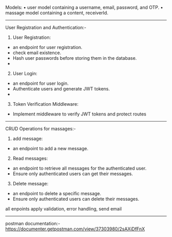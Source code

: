 Models:
• user model containing a username, email, password,
and OTP.
•  massage model containing a content, receiverId.

____________________________________________________________________
 User Registration and Authentication:-
 
1. User Registration:
- an endpoint for user registration.
- check email existence.
- Hash user passwords before storing them in the database.
- 
2. User Login:
- an endpoint for user login.
- Authenticate users and generate JWT tokens.
- 
3. Token Verification Middleware:
- Implement middleware to verify JWT tokens and protect routes

 ___________________________________________________________________
  CRUD Operations for massages:-
  
1. add message:
- an endpoint to add a new message.

2. Read messages:
- an endpoint to retrieve all messages for the authenticated user.
- Ensure only authenticated users can get their messages.
  
3. Delete message:
- an endpoint to delete a specific message.
- Ensure only authenticated users can delete their messages.

 all enpoints apply validation, error handling, send email

 ________________________________________________________________________
 postman documentation:-https://documenter.getpostman.com/view/37303980/2sAXjDfFnX
